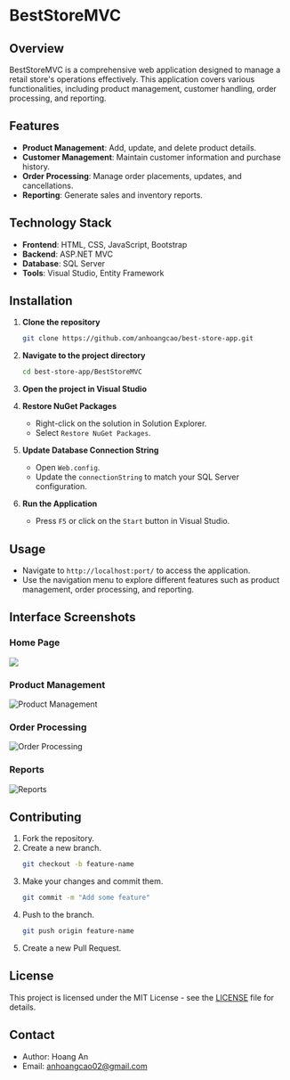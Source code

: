 
# BestStoreMVC

## Overview

BestStoreMVC is a comprehensive web application designed to manage a retail store's operations effectively. This application covers various functionalities, including product management, customer handling, order processing, and reporting.

## Features

- **Product Management**: Add, update, and delete product details.
- **Customer Management**: Maintain customer information and purchase history.
- **Order Processing**: Manage order placements, updates, and cancellations.
- **Reporting**: Generate sales and inventory reports.

## Technology Stack

- **Frontend**: HTML, CSS, JavaScript, Bootstrap
- **Backend**: ASP.NET MVC
- **Database**: SQL Server
- **Tools**: Visual Studio, Entity Framework

## Installation

1. **Clone the repository**
   ```bash
   git clone https://github.com/anhoangcao/best-store-app.git
   ```

2. **Navigate to the project directory**
   ```bash
   cd best-store-app/BestStoreMVC
   ```

3. **Open the project in Visual Studio**

4. **Restore NuGet Packages**
   - Right-click on the solution in Solution Explorer.
   - Select `Restore NuGet Packages`.

5. **Update Database Connection String**
   - Open `Web.config`.
   - Update the `connectionString` to match your SQL Server configuration.

6. **Run the Application**
   - Press `F5` or click on the `Start` button in Visual Studio.

## Usage

- Navigate to `http://localhost:port/` to access the application.
- Use the navigation menu to explore different features such as product management, order processing, and reporting.

## Interface Screenshots

### Home Page
<img src="https://i.imgur.com/O2P5XjO.png">

### Product Management
![Product Management](assets/images/product-management.png)

### Order Processing
![Order Processing](assets/images/order-processing.png)

### Reports
![Reports](assets/images/reports.png)

## Contributing

1. Fork the repository.
2. Create a new branch.
   ```bash
   git checkout -b feature-name
   ```
3. Make your changes and commit them.
   ```bash
   git commit -m "Add some feature"
   ```
4. Push to the branch.
   ```bash
   git push origin feature-name
   ```
5. Create a new Pull Request.

## License

This project is licensed under the MIT License - see the [LICENSE](LICENSE) file for details.

## Contact

- Author: Hoang An
- Email: anhoangcao02@gmail.com
